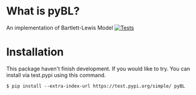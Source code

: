 # What is pyBL?
An implementation of Bartlett-Lewis Model
[![Tests](https://github.com/KilinW/pyBL/actions/workflows/tests.yml/badge.svg)](https://github.com/KilinW/pyBL/actions/workflows/tests.yml)

# Installation
This package haven't finish development. If you would like to try. You can install via test.pypi using this command.
```
$ pip install --extra-index-url https://test.pypi.org/simple/ pyBL
```
